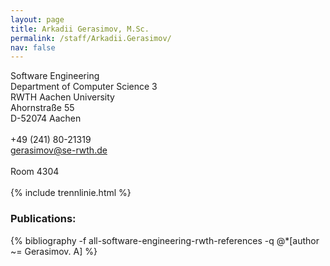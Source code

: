 ```yaml
---
layout: page
title: Arkadii Gerasimov, M.Sc.
permalink: /staff/Arkadii.Gerasimov/
nav: false
---
```


<div class="container">
    <div class="row">
        <div class="col-lg-4">
          Software Engineering<br>
          Department of Computer Science 3<br>
          RWTH Aachen University<br>
          Ahornstraße 55<br>
          D-52074 Aachen<br>
          <br>
          +49 (241) 80-21319<br>
          <a href="mailto:gerasimov@se-rwth.de">gerasimov@se-rwth.de</a><br>
          <br>
          Room 4304
        </div>
    </div>
</div>

<br>
{% include trennlinie.html %}

### Publications:

<div class="publications">
  {% bibliography -f all-software-engineering-rwth-references -q @*[author ~= Gerasimov. A] %}
</div>